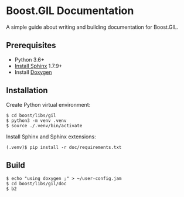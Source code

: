 # Boost.GIL Documentation

A simple guide about writing and building documentation for Boost.GIL.

## Prerequisites

- Python 3.6+
- [Install Sphinx](#install-sphinx) 1.7.9+
- Install [Doxygen](http://www.doxygen.org)

## Installation

Create Python virtual environment:

```console
$ cd boost/libs/gil
$ python3 -m venv .venv
$ source ./.venv/bin/activate
```

Install Sphinx and Sphinx extensions:

```console
(.venv)$ pip install -r doc/requirements.txt
```

## Build

```console
$ echo "using doxygen ;" > ~/user-config.jam
$ cd boost/libs/gil/doc
$ b2
```
